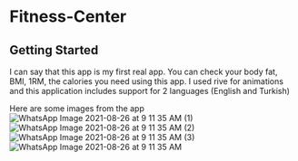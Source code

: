 # Fitness-Center

## Getting Started

I can say that this app is my first real app. You can check your body fat, BMI, 1RM, the calories you need using this app. I used rive for animations and this application includes support for 2 languages (English and Turkish) 

Here are some images from the app ![WhatsApp Image 2021-08-26 at 9 11 35 AM (1)](https://user-images.githubusercontent.com/65406368/130910482-4bf17655-6966-41aa-962d-cd9821a43d5f.jpeg)
![WhatsApp Image 2021-08-26 at 9 11 35 AM (2)](https://user-images.githubusercontent.com/65406368/130910486-5e73f23f-cfbd-49f2-9c99-1b81c77d61a9.jpeg)
![WhatsApp Image 2021-08-26 at 9 11 35 AM (3)](https://user-images.githubusercontent.com/65406368/130910490-3a938d2f-9e22-4170-a8d9-8c4ab683f754.jpeg)
![WhatsApp Image 2021-08-26 at 9 11 35 AM](https://user-images.githubusercontent.com/65406368/130910495-2426fe1c-12ee-4e82-b190-b904af2d91f5.jpeg)


